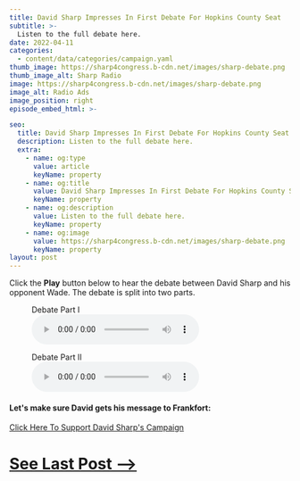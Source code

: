 ```yaml
---
title: David Sharp Impresses In First Debate For Hopkins County Seat
subtitle: >-
  Listen to the full debate here.
date: 2022-04-11
categories:
  - content/data/categories/campaign.yaml
thumb_image: https://sharp4congress.b-cdn.net/images/sharp-debate.png
thumb_image_alt: Sharp Radio
image: https://sharp4congress.b-cdn.net/images/sharp-debate.png
image_alt: Radio Ads
image_position: right
episode_embed_html: >-

seo:
  title: David Sharp Impresses In First Debate For Hopkins County Seat
  description: Listen to the full debate here.
  extra:
    - name: og:type
      value: article
      keyName: property
    - name: og:title
      value: David Sharp Impresses In First Debate For Hopkins County Seat
      keyName: property
    - name: og:description
      value: Listen to the full debate here.
      keyName: property
    - name: og:image
      value: https://sharp4congress.b-cdn.net/images/sharp-debate.png
      keyName: property
layout: post
---
```


Click the **Play** button below to hear the debate between David Sharp and his opponent Wade.
The debate is split into two parts.

<figure>
    <figcaption>Debate Part I</figcaption>
    <audio controls autoplay>
 <source src="/images/debate2.mp3" type="audio/mpeg">
 Your browser does not support the audio element.
</audio>
</figure>

<figure>
    <figcaption>Debate Part II</figcaption>
    <audio controls>
 <source src="/images/debate1.mp3" type="audio/mpeg">
 Your browser does not support the audio element.
</audio>
</figure>


#### Let's make sure David gets his message to Frankfort:

[Click Here To Support David Sharp's Campaign](/support)


# [See Last Post -->](/posts/radio-sharp)
